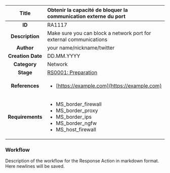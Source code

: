 | Title                       | Obtenir la capacité de bloquer la communication externe du port         |
|:---------------------------:|:--------------------|
| **ID**                      | RA1117            |
| **Description**             | Make sure you can block a network port for external communications   |
| **Author**                  | your name/nickname/twitter        |
| **Creation Date**           | DD.MM.YYYY |
| **Category**                | Network      |
| **Stage**                   |[RS0001: Preparation](../Response_Stages/RS0001.md)| 
| **References** |<ul><li>[https://example.com](https://example.com)</li></ul>|
| **Requirements** |<ul><li>MS_border_firewall</li><li>MS_border_proxy</li><li>MS_border_ips</li><li>MS_border_ngfw</li><li>MS_host_firewall</li></ul>|

### Workflow

Description of the workflow for the Response Action in markdown format.  
Here newlines will be saved.  

